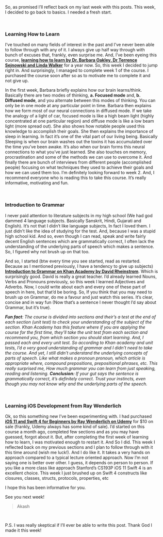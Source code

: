 So, as promised I’ll reflect back on my last week with this posts. This week, I decided to go back to basics. I needed a fresh start.

&nbsp;

### Learning How to Learn
I’ve touched on many fields of interest in the past and I’ve never been able to follow through with any of it. I always give up half way through with bunch of excuses that, frankly, even surprise me. And, I’ve been eyeing this course, [**learning how to learn by Dr. Barbara Oakley, Dr Terrence Sejnowski and Linda Walker**](https://www.coursera.org/learn/learning-how-to-learn/) for a year now. So, this week I decided to jump right in. And surprisingly, I managed to complete week 1 of the course. I purchased the course soon after so as to motivate me to complete it and not give up.

In the first week, Barbara briefly explains how our brain learns/think. Basically there are two modes of thinking, **a. Focused mode** and, **b. Diffused mode**, and you alternate between this modes of thinking. You can only be in one mode at any particular point in time. Barbara then explains how we form most of our neural connections in diffused mode. If we take the analogy of a light of car, focused mode is like a high beam light (highly concentrated at one particular region) and diffuse mode is like a low beam light (more spread out). She also shows how notable people used this knowledge to accomplish their goals. She then explains the importance of sleep in learning. In fact it’s one of the vital part of our living being. Basically Sleeping is when our brain washes out the toxins it has accumulated over the time you’ve been awake. It’s also when our brain forms this neural connections to what you’ve just learned. She also touches on memory, procrastination and some of the methods we can use to overcome it. And finally there are bunch of interviews from different people (accomplished people) focusing on what techniques they used to achieve their goals and how we can used them too. I’m definitely looking forward to week 2. And, I recommend everyone who is reading this to take this course. It’s really informative, motivating and fun.

&nbsp;

### Introduction to Grammar
I never paid attention to literature subjects in my high school (We had god dammed 4 language subjects. Basically Sanskrit, Hindi, Gujarati and English). It’s not that I didn’t like language subjects, In fact I loved them. I just didn’t like the idea of studying for the test. And, because I was a stupid high school kid. And so, even though I can read, speak and write fairly decent English sentences which are grammatically correct, I often lack the understanding of the underlying parts of speech which makes a sentence. So, I figured why not brush up on that too.

And so, I started (btw every time you see started, read as restarted. Because as I mentioned previously, I have a tendency to give up subjects) [**Introduction to Grammar on Khan Academy by David Rheinstrom**](https://www.coursera.org/learn/learning-how-to-learn/). Which is surprisingly good. David is really a great teacher. I’d already learned Nouns, Verbs and Pronouns previously, so this week I learned Adjectives and Adverbs.  Now, I could write about each and every one of these part of speech in here, but that’d be boring. So, If you think that you may need to brush up on Grammar, do me a favour and just watch this series. It’s clear, concise and in way fun (Now that’s a sentence I never thought I’d say about Grammar, but it’s true).

***Fun fact**: The course is divided into sections and their’s a test at the end of each section (unit test) to check your understanding of the subject of the section. Khan Academy has this feature where if you are applying the course for the first time, they’ll take the unit test from each section and recommend you, from which section you should start learning. And, I passed each and every unit test. So according to Khan academy and unit tests, I’d a very good understanding of grammar and I didn’t need to take the course. And yet, I still didn’t understand the underlying concepts of parts of speech. Like what makes a pronoun pronoun, which article is appropriate where, compound prepositions, prepositional phrases, etc. This really surprised me, How much grammar you can learn from just speaking, reading and listening. **Conclusion:** If your gut says the sentence is grammatically correct, it’s definitely correct. Trust your instincts, even though you may not know why and the underlying parts of the speech.*

&nbsp;

### Learning iOS Development from Ray Wenderlich
Ok, so this something new I’ve been experimenting with. I had purchased [**iOS 11 and Swift 4 for Beginners by Ray Wenderlich on Udemy**](https://www.udemy.com/ios-and-swift-for-beginners-200-hands-on-tutorials/) for $10 on sale (frankly, Udemy always has some kind of sale). I’d started on this course a month ago, completed few sections and as you may have guessed, forgot about it. But, after completing the first week of learning how to learn, I was motivated enough to restart it. And So I did. This week I reflected back on my previous sections and I plan to follow through with it this time around (wish me luck!). And I do like it. It takes a very hands on approach compared to a typical lecture oriented approach. Now I’m not saying one is better over other. I guess, it depends on person to person. If you like a more class like approach Stanford’s CS193P iOS  11 Swift 4 is an excellent choice. This week I just brushed up on Swift 4 constructs like closures, classes, structs, protocols, properties, etc


I hope this has been informative for you.

See you next week!

> Akash

&nbsp;

P.S. I was really skeptical if I’ll ever be able to write this post. Thank God I made it this week!



